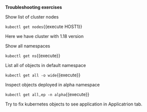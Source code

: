 **Troubleshooting exercises**

Show list of cluster nodes

`kubectl get nodes`{{execute HOST1}}

Here we have cluster with 1.18 version

Show all namespaces

`kubectl get ns`{{execute}}

List all of objects in default namespace

`kubectl get all -o wide`{{execute}}

Inspect objects deployed in alpha namespace


`kubectl get all,ep -n alpha`{{execute}}


Try to fix kubernetes objects to see application in Applicatrion tab.



